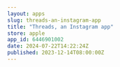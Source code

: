 ```yaml
---
layout: apps
slug: threads-an-instagram-app
title: "Threads, an Instagram app"
store: apple
app_id: 6446901002
date: 2024-07-22T14:22:24Z
published: 2023-12-14T08:00:00Z
---
```

